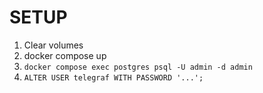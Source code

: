 # SETUP

1. Clear volumes
2. docker compose up
3. `docker compose exec postgres psql -U admin -d admin`
4. `ALTER USER telegraf WITH PASSWORD '...';`